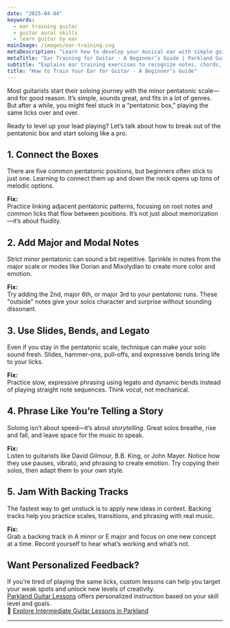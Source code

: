 ```yaml
---
date: "2025-04-04"
keywords:
  - ear training guitar
  - guitar aural skills
  - learn guitar by ear
mainImage: /images/ear-training.svg
metaDescription: "Learn how to develop your musical ear with simple guitar-focused ear training exercises for beginners."
metaTitle: "Ear Training for Guitar - A Beginner’s Guide | Parkland Guitar Lessons"
subtitle: "Explains ear training exercises to recognize notes, chords, and scales."
title: "How to Train Your Ear for Guitar - A Beginner’s Guide"
---
```


Most guitarists start their soloing journey with the minor pentatonic scale—and for good reason. It’s simple, sounds great, and fits in a lot of genres. But after a while, you might feel stuck in a “pentatonic box,” playing the same licks over and over.

Ready to level up your lead playing? Let’s talk about how to break out of the pentatonic box and start soloing like a pro.

## 1. Connect the Boxes

There are five common pentatonic positions, but beginners often stick to just one. Learning to connect them up and down the neck opens up tons of melodic options.

**Fix:**  
Practice linking adjacent pentatonic patterns, focusing on root notes and common licks that flow between positions. It’s not just about memorization—it’s about fluidity.

## 2. Add Major and Modal Notes

Strict minor pentatonic can sound a bit repetitive. Sprinkle in notes from the major scale or modes like Dorian and Mixolydian to create more color and emotion.

**Fix:**  
Try adding the 2nd, major 6th, or major 3rd to your pentatonic runs. These "outside" notes give your solos character and surprise without sounding dissonant.

## 3. Use Slides, Bends, and Legato

Even if you stay in the pentatonic scale, technique can make your solo sound fresh. Slides, hammer-ons, pull-offs, and expressive bends bring life to your licks.

**Fix:**  
Practice slow, expressive phrasing using legato and dynamic bends instead of playing straight note sequences. Think _vocal_, not mechanical.

## 4. Phrase Like You’re Telling a Story

Soloing isn’t about speed—it’s about _storytelling_. Great solos breathe, rise and fall, and leave space for the music to speak.

**Fix:**  
Listen to guitarists like David Gilmour, B.B. King, or John Mayer. Notice how they use pauses, vibrato, and phrasing to create emotion. Try copying their solos, then adapt them to your own style.

## 5. Jam With Backing Tracks

The fastest way to get unstuck is to apply new ideas in context. Backing tracks help you practice scales, transitions, and phrasing with real music.

**Fix:**  
Grab a backing track in A minor or E major and focus on one new concept at a time. Record yourself to hear what’s working and what’s not.

## Want Personalized Feedback?

If you’re tired of playing the same licks, custom lessons can help you target your weak spots and unlock new levels of creativity.  
[Parkland Guitar Lessons](/) offers personalized instruction based on your skill level and goals.  
🎸 [Explore Intermediate Guitar Lessons in Parkland](/)

---
